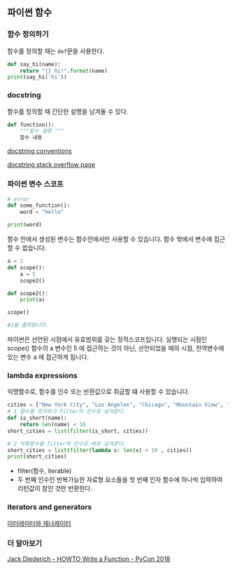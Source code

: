 ## 파이썬 함수

### 함수 정의하기

함수를 정의할 때는 `def`문을 사용한다.

```py
def say_hi(name):
    return "{} hi!".format(name)
print(say_hi('hi'))
```

### docstring

함수를 정의할 때 간단한 설명을 남겨둘 수 있다.

```py
def function():
    """함수 설명 """
    함수 내용
```

[docstring conventions](https://www.python.org/dev/peps/pep-0257/)

[docstring stack overflow page](https://stackoverflow.com/questions/3898572/what-is-the-standard-python-docstring-format)

### 파이썬 변수 스코프

```py
# error
def some_function():
    word = "hello"

print(word)
```

함수 안에서 생성된 변수는 함수안에서만 사용할 수 있습니다.
함수 밖에서 변수에 접근할 수 없습니다.

```py
a = 1
def scope():
    a = 5
    scope2()

def scope2():
    print(a)

scope()

#1을 출력합니다.
```

파이썬은 선언된 시점에서 유효범위를 갖는 정적스코프입니다.
실행되는 시점인 scope() 함수의 a 변수인 5 에 접근하는 것이 아닌,
선언되었을 때의 시점, 전역변수에 있는 변수 a 에 접근하게 됩니다.

### lambda expressions

익명함수로, 함수를 인수 또는 반환값으로 취급할 떄 사용할 수 있습니다.

```py
cities = ["New York City", "Los Angeles", "Chicago", "Mountain View", "Denver", "Boston"]
# 1 함수를 정의하고 filter의 인수로 넘겨준다.
def is_short(name):
    return len(name) < 10
short_cities = list(filter(is_short, cities))

# 2 익명함수를 filter의 인수로 바로 넘겨준다.
short_cities = list(filter(lambda x: len(x) < 10 , cities))
print(short_cities)
```

- filter(함수, iterable)
- 두 번째 인수인 반복가능한 자료형 요소들을 첫 번째 인자 함수에 하나씩 입력하여 리턴값이 참인 것만 반환한다.

### iterators and generators

[이터레이터와 제너레이터](https://mingrammer.com/translation-iterators-vs-generators/)

### 더 알아보기

[Jack Diederich - HOWTO Write a Function - PyCon 2018](https://www.youtube.com/watch?v=rrBJVMyD-Gs&feature=youtu.be)
